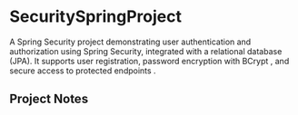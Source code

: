 # SecuritySpringProject
A  Spring Security project demonstrating user authentication and authorization using Spring Security, integrated with a relational database (JPA). It supports user registration, password encryption with BCrypt , and secure access to protected endpoints .

## Project Notes

